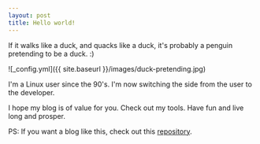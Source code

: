 ```yaml
---
layout: post
title: Hello world!
---
```


If it walks like a duck, and quacks like a duck, it's probably a penguin pretending to be a duck. :)

![_config.yml]({{ site.baseurl }}/images/duck-pretending.jpg)

I'm a Linux user since the 90's. I'm now switching the side from the user to the developer.

I hope my blog is of value for you. Check out my tools. Have fun and live long and prosper.

PS: If you want a blog like this, check out this [repository](https://github.com/barryclark/jekyll-now).
